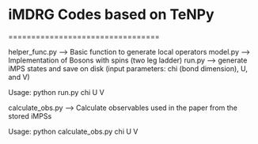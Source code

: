 # iMDRG Codes based on TeNPy 
=================================


helper_func.py --> Basic function to generate local operators
model.py --> Implementation of Bosons with spins (two leg ladder)
run.py --> generate iMPS states and save on disk (input parameters: chi (bond dimension), U, and V) 

Usage:
    python run.py chi U V
  
 calculate_obs.py --> Calculate observables used in the paper from the stored iMPSs
 
Usage:
    python calculate_obs.py chi U V
